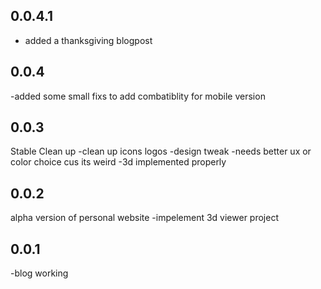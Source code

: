 ## 0.0.4.1
- added a thanksgiving blogpost

## 0.0.4
-added some small fixs to add combatiblity for mobile version

## 0.0.3
Stable
Clean up 
-clean up icons logos 
-design tweak
-needs better ux or color choice cus its weird
-3d implemented properly 

## 0.0.2
alpha version of personal website
-impelement 3d viewer project

## 0.0.1
-blog working
